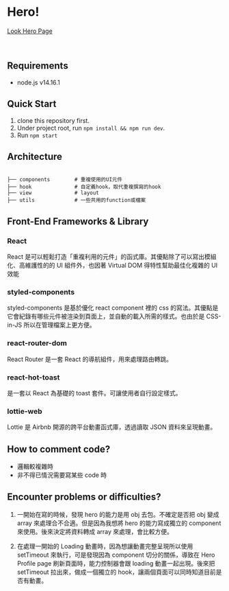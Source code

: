 # Hero!

[Look Hero Page ](https://jessylee2208.github.io/hahow-heroes/)

</br>

## Requirements

- node.js v14.16.1

## Quick Start

1. clone this repository first.
2. Under project root, run `npm install && npm run dev`.
3. Run `npm start`

## Architecture

```

├── components        # 重複使用的UI元件
├── hook              # 自定義hook，取代重複撰寫的hook
├── view              # layout
├── utils             # 一些共用的function或檔案

```

## Front-End Frameworks & Library

### React

React 是可以輕鬆打造「重複利用的元件」的函式庫。其優點除了可以寫出模組化、高維護性的的 UI 組件外，也因著 Virtual DOM 得特性幫助最佳化複雜的 UI 效能

### styled-components

styled-components 是基於優化 react component 裡的 css 的寫法。其優點是它會紀錄有哪些元件被渲染到頁面上，並自動的載入所需的樣式。也由於是 CSS-in-JS 所以在管理檔案上更方便。

### react-router-dom

React Router 是一套 React 的導航組件，用來處理路由轉跳。

### react-hot-toast

是一套以 React 為基礎的 toast 套件。可讓使用者自行設定樣式。

### lottie-web

Lottie 是 Airbnb 開源的跨平台動畫函式庫，透過讀取 JSON 資料來呈現動畫。

## How to comment code?

- 邏輯較複雜時
- 非不得已情況需要寫某些 code 時

## Encounter problems or difficulties?

1. 一開始在寫的時候，發現 hero 的能力是用 obj 去包。不確定是否把 obj 變成 array 來處理合不合適。但是因為我想將 hero 的能力寫成獨立的 component 來使用。後來決定將資料轉成 array 來處理，會比較方便。

2. 在處理一開始的 Loading 動畫時，因為想讓動畫完整呈現所以使用 setTimeout 來執行，可是發現因為 component 切分的關係，導致在 Hero Profile page 刷新頁面時，能力控制器會跟 loading 動畫一起出現。後來把 setTimeout 拉出來，做成一個獨立的 hook，讓兩個頁面可以同時知道目前是否有動畫。

